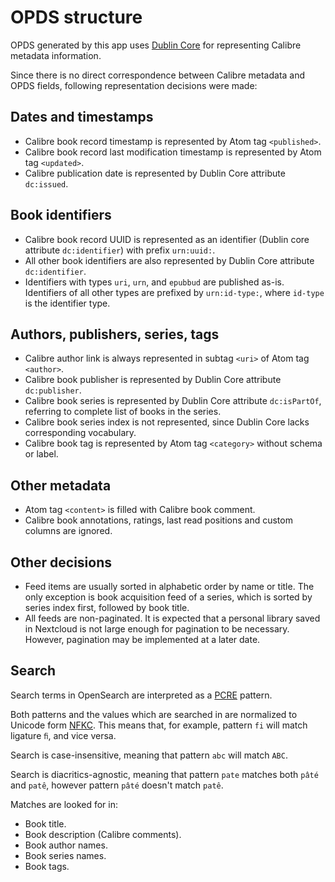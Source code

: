 <!--
SPDX-FileCopyrightText: 2023 Alec Kojaev <alec@kojaev.name>
SPDX-License-Identifier:  CC0-1.0
-->
# OPDS structure

OPDS generated by this app uses [Dublin Core](https://www.dublincore.org/specifications/dublin-core/dcmi-terms/)
for representing Calibre metadata information.

Since there is no direct correspondence between Calibre metadata and OPDS fields,
following representation decisions were made:

## Dates and timestamps

- Calibre book record timestamp is represented by Atom tag `<published>`.
- Calibre book record last modification timestamp is represented by Atom tag `<updated>`.
- Calibre publication date is represented by Dublin Core attribute `dc:issued`.

## Book identifiers

- Calibre book record UUID is represented as an identifier (Dublin core attribute `dc:identifier`) with prefix `urn:uuid:`.
- All other book identifiers are also represented by Dublin Core attribute `dc:identifier`.
- Identifiers with types `uri`, `urn`, and `epubbud` are published as-is.
  Identifiers of all other types are prefixed by `urn:id-type:`, where `id-type` is the identifier type.

## Authors, publishers, series, tags

- Calibre author link is always represented in subtag `<uri>` of Atom tag `<author>`.
- Calibre book publisher is represented by Dublin Core attribute `dc:publisher`.
- Calibre book series is represented by Dublin Core attribute `dc:isPartOf`, referring
  to complete list of books in the series.
- Calibre book series index is not represented, since Dublin Core lacks corresponding vocabulary.
- Calibre book tag is represented by Atom tag `<category>` without schema or label.

## Other metadata

- Atom tag `<content>` is filled with Calibre book comment.
- Calibre book annotations, ratings, last read positions and custom columns are ignored.

## Other decisions

- Feed items are usually sorted in alphabetic order by name or title. The only exception
  is book acquisition feed of a series, which is sorted by series index first, followed
  by book title.
- All feeds are non-paginated. It is expected that a personal library saved in Nextcloud
  is not large enough for pagination to be necessary. However, pagination may be implemented
  at a later date.

## Search

Search terms in OpenSearch are interpreted as a
[PCRE](http://www.pcre.org/current/doc/html/pcre2pattern.html) pattern.

Both patterns and the values which are searched in are normalized to Unicode form
[NFKC](https://www.unicode.org/reports/tr15/). This means that, for example,
pattern `fi` will match ligature `ﬁ`, and vice versa.

Search is case-insensitive, meaning that pattern `abc` will match `ABC`.

Search is diacritics-agnostic, meaning that pattern `pate` matches both `pâté` and `patê`,
however pattern `pâté` doesn't match `patê`.

Matches are looked for in:

- Book title.
- Book description (Calibre comments).
- Book author names.
- Book series names.
- Book tags.
